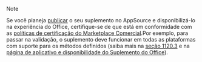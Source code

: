 > [!NOTE]
> Se você planeja [publicar](../publish/publish.md) o seu suplemento no AppSource e disponibilizá-lo na experiência do Office, certifique-se de que está em conformidade com as [políticas de certificação do Marketplace Comercial](/legal/marketplace/certification-policies).Por exemplo, para passar na validação, o suplemento deve funcionar em todas as plataformas com suporte para os métodos definidos (saiba mais na [seção 1120.3](/legal/marketplace/certification-policies#11203-functionality) e na [página de aplicativo e disponibilidade do Suplemento do Office](../overview/office-add-in-availability.md)).